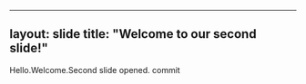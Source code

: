  
---
layout: slide
title: "Welcome to our second slide!"
---
Hello.Welcome.Second slide opened.
commit
